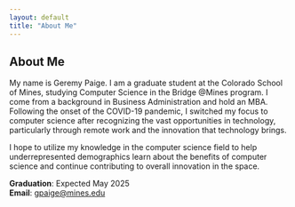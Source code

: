 ```yaml
---
layout: default
title: "About Me"
---
```


## About Me

My name is Geremy Paige. I am a graduate student at the Colorado School of Mines, studying Computer Science in the Bridge @Mines program. I come from a background in Business Administration and hold an MBA. Following the onset of the COVID-19 pandemic, I switched my focus to computer science after recognizing the vast opportunities in technology, particularly through remote work and the innovation that technology brings.

I hope to utilize my knowledge in the computer science field to help underrepresented demographics learn about the benefits of computer science and continue contributing to overall innovation in the space.

**Graduation**: Expected May 2025  
**Email**: gpaige@mines.edu
